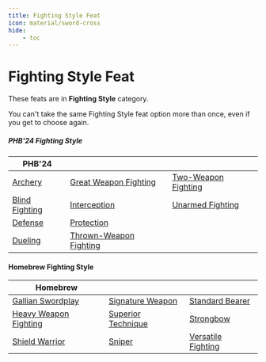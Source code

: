 ```yaml
---
title: Fighting Style Feat
icon: material/sword-cross
hide:
    - toc
---
```


# Fighting Style Feat

These feats are in **Fighting Style** category.

You can't take the same Fighting Style feat option more than once, even if you get to choose again.

##### PHB'24 Fighting Style

| PHB'24 |  |  |
|---|---|---|
| [Archery] | [Great Weapon Fighting] | [Two-Weapon Fighting] |
| [Blind Fighting] | [Interception] | [Unarmed Fighting] |
| [Defense] | [Protection] |  |
| [Dueling] | [Thrown-Weapon Fighting] |  |

#### Homebrew Fighting Style

| Homebrew |  |  |
|---|---|---|
| [Gallian Swordplay] | [Signature Weapon] | [Standard Bearer] |
| [Heavy Weapon Fighting] | [Superior Technique] | [Strongbow] |
| [Shield Warrior] | [Sniper] | [Versatile Fighting] | [Trench Fighting] |

[Archery]: phb24.md#archery  
[Blind Fighting]: phb24.md#blind-fighting  
[Defense]: phb24.md#defense  
[Dueling]: phb24.md#dueling  
[Great Weapon Fighting]: phb24.md#great-weapon-fighting  
[Interception]: phb24.md#interception  
[Protection]: phb24.md#protection  
[Thrown-Weapon Fighting]: phb24.md#thrown-weapon-fighting  
[Two-Weapon Fighting]: phb24.md#two-weapon-fighting  
[Unarmed Fighting]: phb24.md#unarmed-fighting  

[Gallian Swordplay]: hb.md#gallian-swordplay  
[Heavy Weapon Fighting]: hb.md#heavy-weapon-fighting  
[Shield Warrior]: hb.md#shield-warrior  
[Signature Weapon]: hb.md#signature-weapon  
[Superior Technique]: hb.md#superior-technique  
[Sniper]: hb.md#sniper  
[Standard Bearer]: hb.md#standard-bearer  
[Strongbow]: hb.md#strongbow  
[Trench Fighting]: hb.md#trench-fighting
[Versatile Fighting]: hb.md#versatile-fighting  
